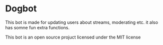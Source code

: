 # Dogbot
This bot is made for updating users about streams, moderating etc. it also has somne fun extra functions.

This bot is an open source projuct licensed under the MIT license


